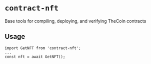 # `contract-nft`

Base tools for compiling, deploying, and verifying TheCoin contracts

## Usage

```
import GetNFT from 'contract-nft';
...
const nft = await GetNFT();

```
